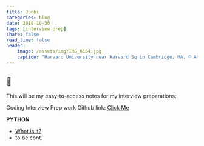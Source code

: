 ```yaml
---
title: Junbi
categories: blog
date: 2018-10-30
tags: [interview prep]
share: false
read_time: false
header:
    image: /assets/img/IMG_6164.jpg
    caption: "Harvard University near Harvard Sq in Cambridge, MA. © Alex Shoop"
---
```

## :snake:

This will be my easy-to-access notes for my interview preparations:

Coding Interview Prep work Github link: [Click Me](https://github.com/akshoop/CodeInterviewPrepRelated)

**PYTHON**
- [What is it?](https://www.python.org/doc/essays/blurb/)
- to be cont.

